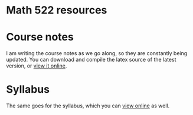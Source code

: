 Math 522 resources
=======

# Course notes

I am writing the course notes as we go along, so they are constantly being updated. You can download and compile the latex source of the latest version, or [view it online](http://latex.aslushnikov.com/compile?url=https%3A%2F%2Fraw.githubusercontent.com%2Fscoskey%2Fmath522%2Fmaster%2Fnotes.tex).

# Syllabus

The same goes for the syllabus, which you can [view online](http://latex.aslushnikov.com/compile?url=https%3A%2F%2Fraw.githubusercontent.com%2Fscoskey%2Fmath522%2Fmaster%2Fsyll.tex) as well.
